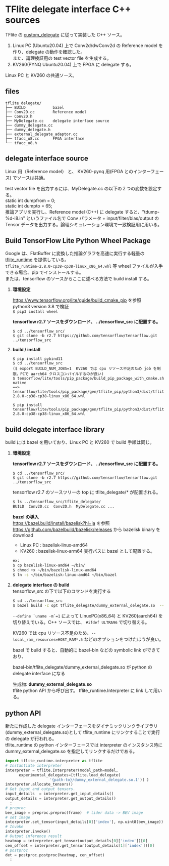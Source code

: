 
# TFlite delegate interface C++ sources

TFlite の [custom_delegate](https://www.tensorflow.org/lite/performance/implementing_delegate) に従って実装した C++ ソース。  
1. Linux PC (Ubuntu20.04) 上で Conv2d/dwConv2d の Reference model を作り、delegate の動作を確認した。  
また、論理検証用の test vector file を生成する。  
2. KV260(PYNQ Ubuntu20.04) 上で FPGA に delegate する。  

Linux PC と KV260 の共通ソース。  

## files
```
tflite_delegate/
├── BUILD            bazel
├── Conv2D.cc        Reference model
├── Conv2D.h
├── MyDelegate.cc    delegate interface source   
├── dummy_delegate.cc
├── dummy_delegate.h
├── external_delegate_adaptor.cc
├── tfacc_u8.cc      FPGA interface
└── tfacc_u8.h
```
## delegate interface source

Linux 用（Reference model） と、 KV260-pynq 用(FPGA とのインターフェース) でソースは共通。   

test vector file を出力するには、MyDelegate.cc の以下の２つの変数を設定する。  
static int dumpfrom = 0;  
static int dumpto = 65;    
推論アプリを実行し、Reference model (C++) に delegate すると、"tdump-%d-i8.in" というファイル名で Conv パラメータ + input/filter/bias/output の Tensor データを出力する。論理シミュレーション環境で一致検証用に用いる。


## Build TensorFlow Lite Python Wheel Package


Google は、FlatBuffer に変換した推論グラフを高速に実行する軽量の [tflite_runtime](https://www.tensorflow.org/lite/guide/python) を提供している。  
```tflite_runtime-2.8.0-cp38-cp38-linux_x86_64.whl``` 等 wheel ファイルが入手できる場合、pip でインストールする。  
または、tensorflow のソースからここに述べる方法で build install する。  

1. **環境設定**  

   https://www.tensorflow.org/lite/guide/build_cmake_pip  を参照  
   python3 version 3.8 で検証  
   ```$ pip3 install wheel```  

   **tensorflow r2.7 ソースをダウンロード、 ../tensorflow_src に配置する。**  
   ```
   $ cd ../tensorflow_src/
   $ git clone -b r2.7 https://github.com/tensorflow/tensorflow.git  ../tensorflow_src
   ```

2. **build / install**  
   ```
   $ pip install pybind11  
   $ cd ../tensorflow_src  
   ($ export BUILD_NUM_JOBS=1  KV260 では cpu リソース不足のため job を制限。PCで aarch64 クロスコンパイルするのが良い)  
   $ tensorflow/lite/tools/pip_package/build_pip_package_with_cmake.sh native  
   ==> tensorflow/lite/tools/pip_package/gen/tflite_pip/python3/dist/tflite_runtime-2.8.0-cp38-cp38-linux_x86_64.whl  

   $ pip install tensorflow/lite/tools/pip_package/gen/tflite_pip/python3/dist/tflite_runtime-2.8.0-cp38-cp38-linux_x86_64.whl  
   ```

## **build delegate interface library**

build には bazel を用いており、Linux PC と KV260 で build 手順は同じ。  

1. **環境設定**

   **tensorflow r2.7 ソースをダウンロード、 ../tensorflow_src に配置する。**  
   ```
   $ cd ../tensorflow_src/
   $ git clone -b r2.7 https://github.com/tensorflow/tensorflow.git  ../tensorflow_src
   ```

   tensorflow r2.7 のソースツリーの top に tflite_delegate/* が配置される。  
   ```bash
   $ ls ../tensorflow_src/tflite_delegate/  
   BUILD  Conv2D.cc  Conv2D.h  MyDelegate.cc ...
   ```

   **bazel の導入**  
   https://bazel.build/install/bazelisk?hl=ja を参照  
   https://github.com/bazelbuild/bazelisk/releases  から bazelisk binary を download  
   - Linux PC : bazelisk-linux-amd64
   - KV260 :  bazelisk-linux-arm64
   実行パスに bazel として配置する。  
   ```bash
   ex: 
   $ cp bazelisk-linux-amd64 ~/bin/
   $ chmod +x ~/bin/bazelisk-linux-amd64
   $ ln -s ~/bin/bazelisk-linux-amd64 ~/bin/bazel
   ```

2. **delegate interface の build**  
   tensorflow_src の下で以下のコマンドを実行する  
   ``` bash
   $ cd ../tensorflow_src  
   $ bazel build -c opt tflite_delegate/dummy_external_delegate.so  --define `uname -m`=1
   ```

   ```--define `uname -m`=1```  によって LinuxPC(x86_64) と KV260(aarch64) を切り替えでいる。C++ ソースでは、 `#ifdef ULTRA96` で切り替える。    

   KV260 では cpu リソース不足のため、`--local_ram_resources=HOST_RAM*.5` などのオプションをつけたほうが良い。  

   bazel で build すると、自動的に bazel-bin などの symbolic link ができており、  

   bazel-bin/tflite_delegate/dummy_external_delegate.so が python の delegate interface になる  

   生成物: **dummy_external_delegate.so**   
   tflite python API から呼び出す。 tflite_runtime.Interpreter に link して用いる。  

## python API

新たに作成した delegate インターフェースをダイナミックリンクライブラリ(dummy_external_delegate\.so)として tflite_runtime にリンクすることで実行の delegate が行われる。  
tflite_runtime の python インターフェースでは interpreter のインスタンス時に dummy_external_delegate\.so を指定してリンクするだけである。

[^6]:https://www.tensorflow.org/lite/guide/python

```python
import tflite_runtime.interpreter as tflite
# Instantiate interpreter
interpreter = tflite.Interpreter(model_path=model, 
      experimental_delegates=[tflite.load_delegate(
        　　　　　　　'{path-to}/dummy_external_delegate.so.1')] )      
interpreter.allocate_tensors()
# Get input and output tensors.
input_details  = interpreter.get_input_details()
output_details = interpreter.get_output_details()
  :
# preproc
bev_image = preproc.preproc(frame)  # lider data -> BEV image
# set image
interpreter.set_tensor(input_details[0]['index'], np.uint8(bev_image)) 
# Invoke
interpreter.invoke()
# Output inference result
heatmap = interpreter.get_tensor(output_details[0]['index'])[0]
cen_offset = interpreter.get_tensor(output_details[1]['index'])[0]
# postproc
det = postproc.postproc(heatmap, cen_offset)
  :
```







